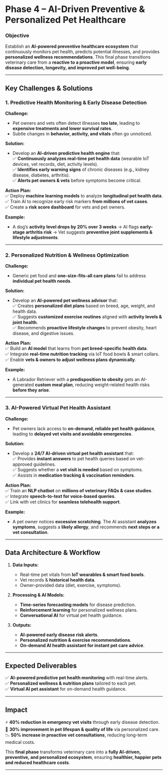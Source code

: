 # **Phase 4 – AI-Driven Preventive & Personalized Pet Healthcare**  

### **Objective**  
Establish an **AI-powered preventive healthcare ecosystem** that continuously monitors pet health, predicts potential illnesses, and provides **personalized wellness recommendations**. This final phase transitions veterinary care from a **reactive to a proactive model**, ensuring **early disease detection, longevity, and improved pet well-being**.  

---

## **Key Challenges & Solutions**  

### **1. Predictive Health Monitoring & Early Disease Detection**  
**Challenge:**  
- Pet owners and vets often detect illnesses **too late**, leading to **expensive treatments and lower survival rates**.  
- Subtle changes in **behavior, activity, and vitals** often go unnoticed.  

**Solution:**  
- Develop an **AI-driven predictive health engine** that:  
  ✅ **Continuously analyzes real-time pet health data** (wearable IoT devices, vet records, diet, activity levels).  
  ✅ **Identifies early warning signs** of chronic diseases (e.g., kidney disease, diabetes, arthritis).  
  ✅ **Alerts pet owners & vets** before symptoms become critical.  

**Action Plan:**  
✅ Deploy **machine learning models** to analyze **longitudinal pet health data**.  
✅ Train AI to recognize early risk markers **from millions of vet cases**.  
✅ Create a **risk score dashboard** for vets and pet owners.  

**Example:**  
- A dog’s **activity level drops by 20% over 3 weeks** → AI flags **early-stage arthritis risk** → Vet suggests **preventive joint supplements & lifestyle adjustments**.  

---

### **2. Personalized Nutrition & Wellness Optimization**  
**Challenge:**  
- Generic pet food and **one-size-fits-all care plans** fail to address **individual pet health needs**.  

**Solution:**  
- Develop an **AI-powered pet wellness advisor** that:  
  ✅ Creates **personalized diet plans** based on breed, age, weight, and health data.  
  ✅ Suggests **customized exercise routines** aligned with **activity levels & joint health**.  
  ✅ Recommends **proactive lifestyle changes** to prevent obesity, heart disease, and digestive issues.  

**Action Plan:**  
✅ Build an **AI model** that learns from **pet breed-specific health data**.  
✅ Integrate **real-time nutrition tracking** via IoT food bowls & smart collars.  
✅ Enable **vets & owners to adjust wellness plans dynamically**.  

**Example:**  
- A Labrador Retriever with a **predisposition to obesity** gets an AI-generated **custom meal plan**, reducing weight-related health risks **before they arise**.  

---

### **3. AI-Powered Virtual Pet Health Assistant**  
**Challenge:**  
- Pet owners lack access to **on-demand, reliable pet health guidance**, leading to **delayed vet visits and avoidable emergencies**.  

**Solution:**  
- Develop a **24/7 AI-driven virtual pet health assistant** that:  
  ✅ Provides **instant answers** to pet health queries based on vet-approved guidelines.  
  ✅ Suggests whether a **vet visit is needed** based on symptoms.  
  ✅ Assists in **medication tracking & vaccination reminders**.  

**Action Plan:**  
✅ Train an **NLP chatbot** on **millions of veterinary FAQs & case studies**.  
✅ Integrate **speech-to-text for voice-based queries**.  
✅ Link with vet clinics for **seamless telehealth support**.  

**Example:**  
- A pet owner notices **excessive scratching**. The AI assistant **analyzes symptoms**, suggests a **likely allergy**, and recommends **next steps or a vet consultation**.  

---

## **Data Architecture & Workflow**  

1. **Data Inputs:**  
   - Real-time pet vitals from **IoT wearables & smart food bowls**.  
   - Vet records & **historical health data**.  
   - Owner-provided data (diet, exercise, symptoms).  

2. **Processing & AI Models:**  
   - **Time-series forecasting models** for disease prediction.  
   - **Reinforcement learning** for personalized wellness plans.  
   - **Conversational AI** for virtual pet health guidance.  

3. **Outputs:**  
   - **AI-powered early disease risk alerts**.  
   - **Personalized nutrition & exercise recommendations**.  
   - **On-demand AI health assistant for instant pet care advice**.  

---

## **Expected Deliverables**  
✅ **AI-powered predictive pet health monitoring** with real-time alerts.  
✅ **Personalized wellness & nutrition plans** tailored to each pet.  
✅ **Virtual AI pet assistant** for on-demand health guidance.  

---

## **Impact**  
⚡ **40% reduction in emergency vet visits** through early disease detection.  
💊 **30% improvement in pet lifespan & quality of life** via personalized care.  
📉 **50% increase in proactive vet consultations**, reducing long-term medical costs.  

This **final phase** transforms veterinary care into a **fully AI-driven, preventive, and personalized ecosystem**, ensuring **healthier, happier pets and reduced healthcare costs**.  

---
